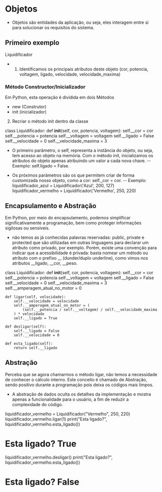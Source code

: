 # Objetos

- Objetos são entidades da aplicação, ou seja, eles interagem entre si para solucionar os requisitos do sistema.


## Primeiro exemplo

Liquidificador

- 1) Identificamos os principais atributos deste objeto (cor, potencia, voltagem, ligado, velocidade, velocidade_maxima)

### Método Constructor/Inicializador

Em Python, esta operação é dividida em dois Métodos
- new (Construtor)
- init (inicializador)

2) Recriar o método init dentro da classe

class Liquidificador:
    def __init__(self, cor, potencia, voltagem):
        self.__cor = cor
        self.__potencia = potencia
        self.__voltagem = voltagem
        self.__ligado = False
        self.__velocidade = 0
        self.__velocidade_maxima = 3

- O primeiro parâmetro, o self, representa a instância do objeto, ou seja, tem acesso ao objeto na memória. Com o método init, inicializamos os atributos do objeto apenas atribuindo um valor a cada nova chave.
-- Exemplo: self.ligado = False.

- Os próximos parâmetros são os que permitem criar de forma customizada nosso objeto, como a cor: self._cor = cor.
-- Exemplo: liquidificador_azul = Liquidificador('Azul', 200, 127)
            liquidificador_vermelho = Liquidificador('Vermelho', 250, 220)


## Encapsulamento e Abstração
Em Python, por meio do encapsulamento, podemos simplificar significativamente a programação, bem como proteger informações sigilosas ou sensíveis.

- não temos as já conhecidas palavras reservadas: public, private e protected que são utilizadas em outras linguagens para declarar um atributo como privado, por exemplo. Porém, existe uma convenção para indicar que a acessibilidade é privada: basta nomear um método ou atributo com o prefixo __ (dunder/duplo underline), como vimos nos atributos __ligado, __cor, __peso.


class Liquidificador:
    def __init__(self, cor, potencia, voltagem):
        self.__cor = cor
        self.__potencia = potencia
        self.__voltagem = voltagem
        self.__ligado = False
        self.__velocidade = 0
        self.__velocidade_maxima = 3
       	self.__amperagem_atual_no_motor = 0

    def ligar(self, velocidade):
        self.__velocidade = velocidade
        self.__amperagem_atual_no_motor = (
            (self.__potencia / self.__voltagem) / self.__velocidade_maxima
        ) * velocidade
        self.__ligado = True

    def desligar(self):
        self.__ligado = False
        self.__velocidade = 0

    def esta_ligado(self):
        return self.__ligado


## Abstração
Perceba que se agora chamarmos o método ligar, não temos a necessidade de conhecer o cálculo interno. Este conceito é chamado de Abstração, sendo positivo durante a programação pois deixa os códigos mais limpos.

- A abstração de dados oculta os detalhes da implementação e mostra apenas a funcionalidade para o usuário, a fim de reduzir a complexidade do código.

liquidificador_vermelho = Liquidificador("Vermelho", 250, 220)
liquidificador_vermelho.ligar(1)
print("Esta ligado?", liquidificador_vermelho.esta_ligado())
# Esta ligado? True
liquidificador_vermelho.desligar()
print("Esta ligado?", liquidificador_vermelho.esta_ligado())
# Esta ligado? False